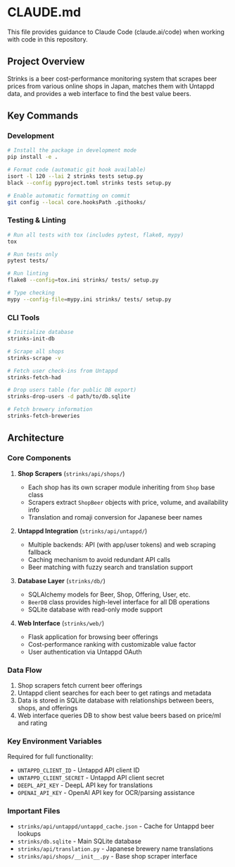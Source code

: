 # CLAUDE.md

This file provides guidance to Claude Code (claude.ai/code) when working with code in this repository.

## Project Overview

Strinks is a beer cost-performance monitoring system that scrapes beer prices from various online shops in Japan, matches them with Untappd data, and provides a web interface to find the best value beers.

## Key Commands

### Development

```bash
# Install the package in development mode
pip install -e .

# Format code (automatic git hook available)
isort -l 120 --lai 2 strinks tests setup.py
black --config pyproject.toml strinks tests setup.py

# Enable automatic formatting on commit
git config --local core.hooksPath .githooks/
```

### Testing & Linting

```bash
# Run all tests with tox (includes pytest, flake8, mypy)
tox

# Run tests only
pytest tests/

# Run linting
flake8 --config=tox.ini strinks/ tests/ setup.py

# Type checking
mypy --config-file=mypy.ini strinks/ tests/ setup.py
```

### CLI Tools

```bash
# Initialize database
strinks-init-db

# Scrape all shops
strinks-scrape -v

# Fetch user check-ins from Untappd
strinks-fetch-had

# Drop users table (for public DB export)
strinks-drop-users -d path/to/db.sqlite

# Fetch brewery information
strinks-fetch-breweries
```

## Architecture

### Core Components

1. **Shop Scrapers** (`strinks/api/shops/`)
   - Each shop has its own scraper module inheriting from `Shop` base class
   - Scrapers extract `ShopBeer` objects with price, volume, and availability info
   - Translation and romaji conversion for Japanese beer names

2. **Untappd Integration** (`strinks/api/untappd/`)
   - Multiple backends: API (with app/user tokens) and web scraping fallback
   - Caching mechanism to avoid redundant API calls
   - Beer matching with fuzzy search and translation support

3. **Database Layer** (`strinks/db/`)
   - SQLAlchemy models for Beer, Shop, Offering, User, etc.
   - `BeerDB` class provides high-level interface for all DB operations
   - SQLite database with read-only mode support

4. **Web Interface** (`strinks/web/`)
   - Flask application for browsing beer offerings
   - Cost-performance ranking with customizable value factor
   - User authentication via Untappd OAuth

### Data Flow

1. Shop scrapers fetch current beer offerings
2. Untappd client searches for each beer to get ratings and metadata
3. Data is stored in SQLite database with relationships between beers, shops, and offerings
4. Web interface queries DB to show best value beers based on price/ml and rating

### Key Environment Variables

Required for full functionality:

- `UNTAPPD_CLIENT_ID` - Untappd API client ID
- `UNTAPPD_CLIENT_SECRET` - Untappd API client secret
- `DEEPL_API_KEY` - DeepL API key for translations
- `OPENAI_API_KEY` - OpenAI API key for OCR/parsing assistance

### Important Files

- `strinks/api/untappd/untappd_cache.json` - Cache for Untappd beer lookups
- `strinks/db.sqlite` - Main SQLite database
- `strinks/api/translation.py` - Japanese brewery name translations
- `strinks/api/shops/__init__.py` - Base shop scraper interface
